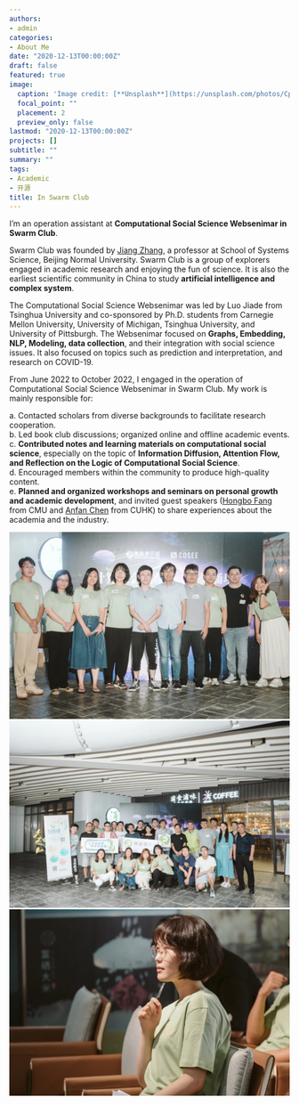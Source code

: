 ```yaml
---
authors:
- admin
categories:
- About Me
date: "2020-12-13T00:00:00Z"
draft: false
featured: true
image:
  caption: 'Image credit: [**Unsplash**](https://unsplash.com/photos/CpkOjOcXdUY)'
  focal_point: ""
  placement: 2
  preview_only: false
lastmod: "2020-12-13T00:00:00Z"
projects: []
subtitle: ""
summary: ""
tags:
- Academic
- 开源
title: In Swarm Club
---
```


I’m an operation assistant at **Computational Social Science Websenimar in Swarm Club**. 

Swarm Club was founded by [Jiang Zhang](https://jake.swarma.org/), a professor at School of Systems Science, Beijing Normal University. Swarm Club is a group of explorers engaged in academic research and enjoying the fun of science. It is also the earliest scientific community in China to study **artificial intelligence and complex system**.

The Computational Social Science Websenimar was led by Luo Jiade from Tsinghua University and co-sponsored by Ph.D. students from Carnegie Mellon University, University of Michigan, Tsinghua University, and University of Pittsburgh. The Websenimar focused on **Graphs, Embedding, NLP, Modeling, data collection**, and their integration with social science issues. It also focused on topics such as prediction and interpretation, and research on COVID-19. 

From June 2022 to October 2022, I engaged in the operation of Computational Social Science Websenimar in Swarm Club. My work is mainly responsible for: 

  a. Contacted scholars from diverse backgrounds to facilitate research cooperation.  
  b. Led book club discussions; organized online and offline academic events.  
  c. **Contributed notes and learning materials on computational social science**, especially on the topic of **Information Diffusion, Attention Flow, and Reflection on the Logic of Computational Social Science**.  
  d. Encouraged members within the community to produce high-quality content.  
  e. **Planned and organized workshops and seminars on personal growth and academic development**, and invited guest speakers ([Hongbo Fang](https://scholar.google.com/citations?user=tMNsrlQAAAAJ&hl=zh-CN) from CMU and [Anfan Chen](https://scholar.google.com/citations?user=1Y4OvMIAAAAJ&hl=zh-CN) from CUHK) to share experiences about the academia and the industry.  
  
![1](1.jpg)  
![2](2.jpg)  
![3](3.jpg)

